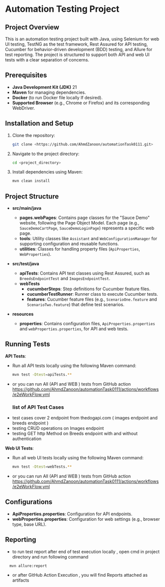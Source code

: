 
# Automation Testing Project

## Project Overview
This is an automation testing project built with Java, using Selenium for web UI testing, TestNG as the test framework, Rest Assured for API testing, Cucumber for behavior-driven development (BDD) testing, and Allure for test reporting. The project is structured to support both API and web UI tests with a clear separation of concerns.

## Prerequisites
- **Java Development Kit (JDK)** 21 
- **Maven** for managing dependencies.
- **Docker** (to run Docker file locally If desired).
- **Supported Browser** (e.g., Chrome or Firefox) and its corresponding WebDriver.

## Installation and Setup
1. Clone the repository:
   ```bash
   git clone <https://github.com/AhmdZanoon/automationTask0111.git>
   ```
2. Navigate to the project directory:
   ```bash
   cd <project_directory>
   ```
3. Install dependencies using Maven:
   ```bash
   mvn clean install
   ```

## Project Structure
- **src/main/java**
    - **pages.webPages**: Contains page classes for the "Sauce Demo" website, following the Page Object Model. Each page (e.g., `SauceDemoCartPage`, `SauceDemoLoginPage`) represents a specific web page.
    - **tools**: Utility classes like `Assistant` and `WebConfigurationManager` for supporting configuration and reusable functions.
    - **utilities**: Classes for handling property files (`ApiProperties`, `WebProperties`).

- **src/test/java**
    - **apiTests**: Contains API test classes using Rest Assured, such as `BreedsEndpointTest` and `ImagesEndpointTest`.
    - **webTests**
        - **cucumberSteps**: Step definitions for Cucumber feature files.
        - **cucumberTestRunner**: Runner class to execute Cucumber tests.
        - **features**: Cucumber feature files (e.g., `ScenarioOne.feature` and `ScenarioTwo.feature`) that define test scenarios.

- **resources**
    - **properties**: Contains configuration files, `ApiProperties.properties` and `webProperties.properties`, for API and web tests.

## Running Tests
**API Tests**: 
- Run all API tests locally using the following Maven command:
   ```bash
   mvn test -Dtest=apiTests.**
   ```
- or you can run All (API and WEB ) tests from GitHub action https://github.com/AhmdZanoon/automationTask0111/actions/workflows/e2eWorkFlow.yml
  ### list of API Test Cases 
- test cases cover 2 endpoint from thedogapi.com ( images endpoint and breeds endpoint )
- testing CRUD operations on Images endpoint
- testing GET http Method on Breeds endpoint with and without authentication  

**Web UI Tests**: 
 - Run all web UI tests locally using the following Maven command:
   ```bash
   mvn test -Dtest=webTests.**
   ```
 - or you can run All (API and WEB ) tests from GitHub action https://github.com/AhmdZanoon/automationTask0111/actions/workflows/e2eWorkFlow.yml

  
## Configurations
- **ApiProperties.properties**: Configuration for API endpoints.
- **webProperties.properties**: Configuration for web settings (e.g., browser type, base URL).

## Reporting 
- to run test report after end of test execution locally , open cmd in project directory and run following command
```bash
  mvn allure:report
```
- or after GitHub Action Execution , you will find Reports attached as artifacts
